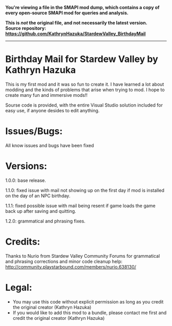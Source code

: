 **You're viewing a file in the SMAPI mod dump, which contains a copy of every open-source SMAPI mod
for queries and analysis.**

**This is _not_ the original file, and not necessarily the latest version.**  
**Source repository: https://github.com/KathrynHazuka/StardewValley_BirthdayMail**

----

# Birthday Mail for Stardew Valley by Kathryn Hazuka

This is my first mod and it was so fun to create it. 
I have learned a lot about modding and the kinds of problems that arise when trying to mod. 
I hope to create many fun and immersive mods!!

Sourse code is provided, with the entire Visual Studio solution included for easy use, if anyone desides to edit anything.

# Issues/Bugs:
All know issues and bugs have been fixed

# Versions:
1.0.0: 
base release.

1.1.0: 
fixed issue with mail not showing up on the first day if mod is installed on the day of an NPC birthday.

1.1.1: 
fixed possible issue with mail being resent if game loads the game back up after saving and quitting.

1.2.0:
grammatical and phrasing fixes.

# Credits:
Thanks to Nurio from Stardew Valley Community Forums for grammatical and phrasing corrections and minor code cleanup help: http://community.playstarbound.com/members/nurio.638130/

# Legal:
* You may use this code without explicit permission as long as you credit the original creator (Kathryn Hazuka)
* If you would like to add this mod to a bundle, please contact me first and credit the original creator (Kathryn Hazuka)
